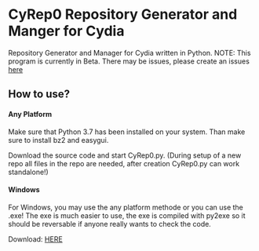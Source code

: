 # CyRep0 Repository Generator and Manger for Cydia
Repository Generator and Manager for Cydia written in Python.
NOTE: This program is currently in Beta. There may be issues, please create an issues [here](https://github.com/J0113/CyRep0/issues "issues")

## How to use?

#### Any Platform

Make sure that Python 3.7 has been installed on your system. Than make sure to install bz2 and easygui. 

Download the source code and start CyRep0.py. (During setup of a new repo all files in the repo are needed, after creation CyRep0.py can work standalone!)


#### Windows

For Windows, you may use the any platform methode or you can use the .exe! The exe is much easier to use, the exe is compiled with py2exe so it should be reversable if anyone really wants to check the code.

Download: [HERE](# "Download")
